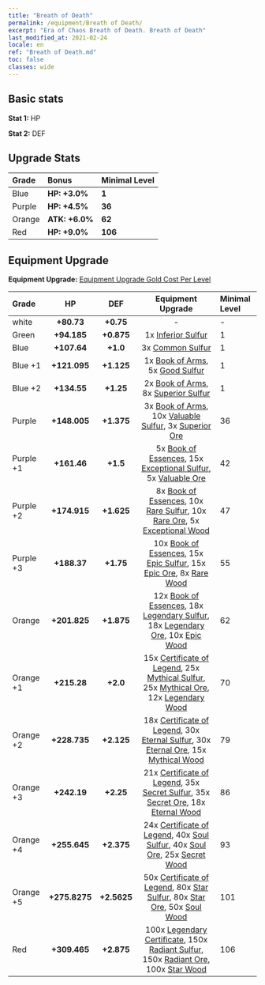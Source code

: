 ```yaml
---
title: "Breath of Death"
permalink: /equipment/Breath of Death/
excerpt: "Era of Chaos Breath of Death. Breath of Death"
last_modified_at: 2021-02-24
locale: en
ref: "Breath of Death.md"
toc: false
classes: wide
---
```


## Basic stats
 **Stat 1:** HP

 **Stat 2:** DEF

## Upgrade Stats

  |     Grade    |   Bonus | Minimal Level | 
  |:-------------|:--------|:--------------| 
  | Blue | **HP: +3.0%** | **1** | 
  | Purple | **HP: +4.5%** | **36** | 
  | Orange | **ATK: +6.0%** | **62** | 
  | Red | **HP: +9.0%** | **106** | 


## Equipment Upgrade
 **Equipment Upgrade:** [Equipment Upgrade Gold Cost Per Level](/equipment/EquipmentUpgradeCostPerLevel/) 

  |          Grade      | HP | DEF | Equipment Upgrade | Minimal Level |
  |:--------------------|:---------:|:---------:|:----------------:|:--------------|
  | white | **+80.73** | **+0.75** | - | - |
  | Green | **+94.185** | **+0.875** | 1x [Inferior Sulfur](/Items/mat_40/) | 1 |
  | Blue | **+107.64** | **+1.0** | 3x [Common Sulfur](/Items/mat_79/) | 1 |
  | Blue +1 | **+121.095** | **+1.125** | 1x [Book of Arms](/Items/mat_32/), 5x [Good Sulfur](/Items/mat_92/) | 1 |
  | Blue +2 | **+134.55** | **+1.25** | 2x [Book of Arms](/Items/mat_71/), 8x [Superior Sulfur](/Items/mat_30/) | 1 |
  | Purple | **+148.005** | **+1.375** | 3x [Book of Arms](/Items/mat_6/), 10x [Valuable Sulfur](/Items/mat_66/), 3x [Superior Ore](/Items/mat_13/) | 36 |
  | Purple +1 | **+161.46** | **+1.5** | 5x [Book of Essences](/Items/mat_44/), 15x [Exceptional Sulfur](/Items/mat_1/), 5x [Valuable Ore](/Items/mat_55/) | 42 |
  | Purple +2 | **+174.915** | **+1.625** | 8x [Book of Essences](/Items/mat_84/), 10x [Rare Sulfur](/Items/mat_46/), 10x [Rare Ore](/Items/mat_2/), 5x [Exceptional Wood](/Items/mat_82/) | 47 |
  | Purple +3 | **+188.37** | **+1.75** | 10x [Book of Essences](/Items/mat_20/), 15x [Epic Sulfur](/Items/mat_83/), 15x [Epic Ore](/Items/mat_42/), 8x [Rare Wood](/Items/mat_14/) | 55 |
  | Orange | **+201.825** | **+1.875** | 12x [Book of Essences](/Items/mat_60/), 18x [Legendary Sulfur](/Items/mat_18/), 18x [Legendary Ore](/Items/mat_81/), 10x [Epic Wood](/Items/mat_57/) | 62 |
  | Orange +1 | **+215.28** | **+2.0** | 15x [Certificate of Legend](/Items/mat_96/), 25x [Mythical Sulfur](/Items/mat_35/), 25x [Mythical Ore](/Items/mat_23/), 12x [Legendary Wood](/Items/mat_93/) | 70 |
  | Orange +2 | **+228.735** | **+2.125** | 18x [Certificate of Legend](/Items/mat_25/), 30x [Eternal Sulfur](/Items/mat_97/), 30x [Eternal Ore](/Items/mat_36/), 15x [Mythical Wood](/Items/mat_9/) | 79 |
  | Orange +3 | **+242.19** | **+2.25** | 21x [Certificate of Legend](/Items/mat_38/), 35x [Secret Sulfur](/Items/mat_7/), 35x [Secret Ore](/Items/mat_99/), 18x [Eternal Wood](/Items/mat_75/) | 86 |
  | Orange +4 | **+255.645** | **+2.375** | 24x [Certificate of Legend](/Items/mat_100/), 40x [Soul Sulfur](/Items/mat_73/), 40x [Soul Ore](/Items/mat_8/), 25x [Secret Wood](/Items/mat_87/) | 93 |
  | Orange +5 | **+275.8275** | **+2.5625** | 50x [Certificate of Legend](/Items/mat_11/), 80x [Star Sulfur](/Items/mat_101/), 80x [Star Ore](/Items/mat_72/), 50x [Soul Wood](/Items/mat_49/) | 101 |
  | Red | **+309.465** | **+2.875** | 100x [Legendary Certificate](/Items/mat_76/), 150x [Radiant Sulfur](/Items/mat_10/), 150x [Radiant Ore](/Items/mat_88/), 100x [Star Wood](/Items/mat_63/) | 106 |

